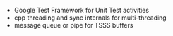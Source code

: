  - Google Test Framework for Unit Test activities
 - cpp threading and sync internals for multi-threading
 - message queue or pipe for TSSS buffers